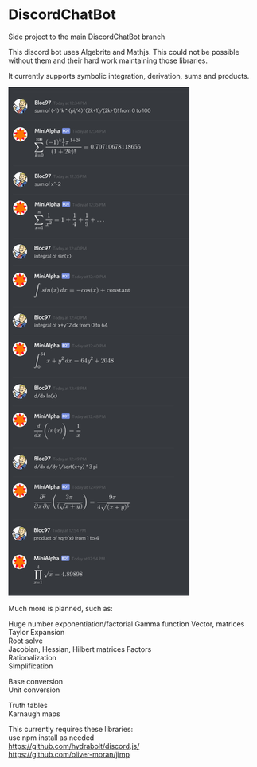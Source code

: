 # DiscordChatBot
Side project to the main DiscordChatBot branch

This discord bot uses Algebrite and Mathjs. 
This could not be possible without them and their hard work maintaining those libraries.  

It currently supports symbolic integration, derivation, sums and products.

![Demo Image](https://raw.githubusercontent.com/bloc97/DiscordChatBot/MiniAlpha/resources/demo.png)

Much more is planned, such as:

Huge number exponentiation/factorial
Gamma function
Vector, matrices  
Taylor Expansion  
Root solve  
Jacobian, Hessian, Hilbert matrices
Factors  
Rationalization  
Simplification  

Base conversion  
Unit conversion  

Truth tables  
Karnaugh maps  


This currently requires these libraries:  
use npm install as needed  
https://github.com/hydrabolt/discord.js/  
https://github.com/oliver-moran/jimp  
